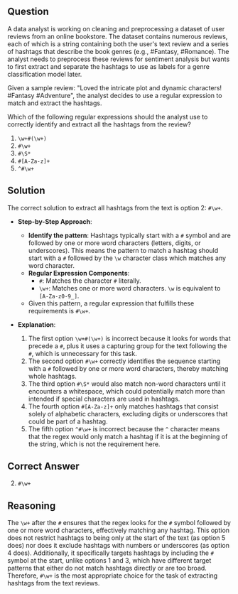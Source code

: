 ## Question

A data analyst is working on cleaning and preprocessing a dataset of user reviews from an online bookstore. The dataset contains numerous reviews, each of which is a string containing both the user's text review and a series of hashtags that describe the book genres (e.g., #Fantasy, #Romance). The analyst needs to preprocess these reviews for sentiment analysis but wants to first extract and separate the hashtags to use as labels for a genre classification model later.

Given a sample review: "Loved the intricate plot and dynamic characters! #Fantasy #Adventure", the analyst decides to use a regular expression to match and extract the hashtags.

Which of the following regular expressions should the analyst use to correctly identify and extract all the hashtags from the review?

1. `\w+#(\w+)`
2. `#\w+`
3. `#\S*`
4. `#[A-Za-z]+`
5. `^#\w+`

## Solution

The correct solution to extract all hashtags from the text is option 2: `#\w+`.

- **Step-by-Step Approach**:
  - **Identify the pattern**: Hashtags typically start with a `#` symbol and are followed by one or more word characters (letters, digits, or underscores). This means the pattern to match a hashtag should start with a `#` followed by the `\w` character class which matches any word character.
  - **Regular Expression Components**:
    - `#`: Matches the character `#` literally.
    - `\w+`: Matches one or more word characters. `\w` is equivalent to `[A-Za-z0-9_]`.
  - Given this pattern, a regular expression that fulfills these requirements is `#\w+`.

- **Explanation**:
  1. The first option `\w+#(\w+)` is incorrect because it looks for words that precede a `#`, plus it uses a capturing group for the text following the `#`, which is unnecessary for this task.
  2. The second option `#\w+` correctly identifies the sequence starting with a `#` followed by one or more word characters, thereby matching whole hashtags.
  3. The third option `#\S*` would also match non-word characters until it encounters a whitespace, which could potentially match more than intended if special characters are used in hashtags.
  4. The fourth option `#[A-Za-z]+` only matches hashtags that consist solely of alphabetic characters, excluding digits or underscores that could be part of a hashtag.
  5. The fifth option `^#\w+` is incorrect because the `^` character means that the regex would only match a hashtag if it is at the beginning of the string, which is not the requirement here.

## Correct Answer

2. `#\w+`

## Reasoning

The `\w+` after the `#` ensures that the regex looks for the `#` symbol followed by one or more word characters, effectively matching any hashtag. This option does not restrict hashtags to being only at the start of the text (as option 5 does) nor does it exclude hashtags with numbers or underscores (as option 4 does). Additionally, it specifically targets hashtags by including the `#` symbol at the start, unlike options 1 and 3, which have different target patterns that either do not match hashtags directly or are too broad. Therefore, `#\w+` is the most appropriate choice for the task of extracting hashtags from the text reviews.